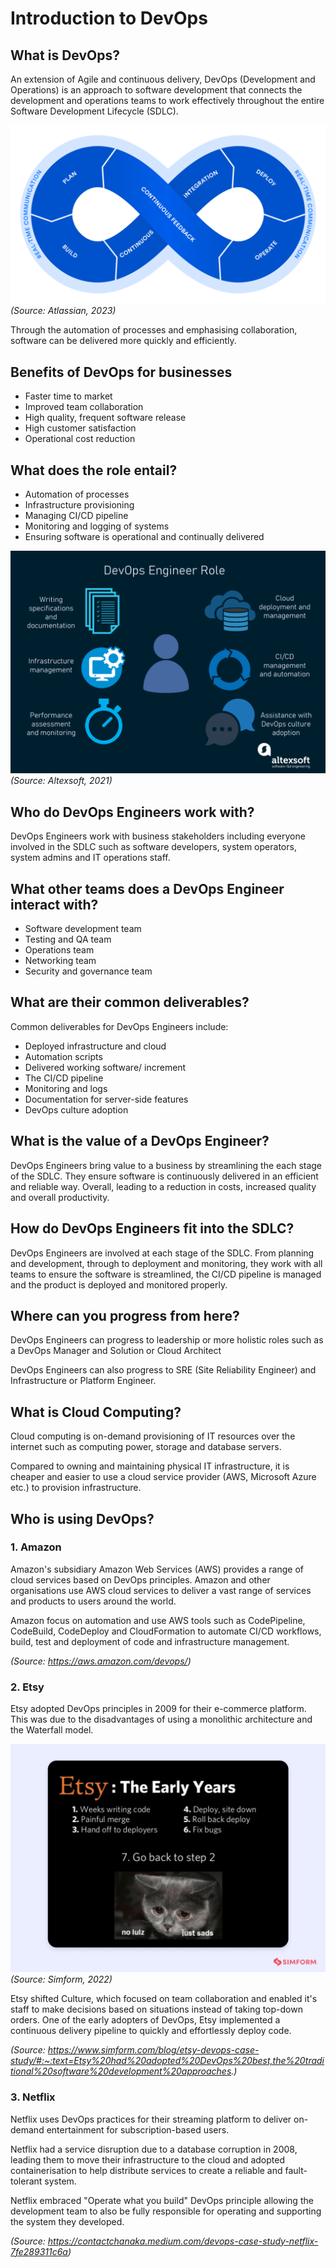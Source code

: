 # Introduction to DevOps

## What is DevOps?

An extension of Agile and continuous delivery, DevOps (Development and Operations) is an approach to software development that connects the development and operations teams to work effectively throughout the entire Software Development Lifecycle (SDLC).

![DevOps lifecycle](images/devops-cycle.png)
*(Source: Atlassian, 2023)*

Through the automation of processes and emphasising collaboration, software can be delivered more quickly and efficiently.

## Benefits of DevOps for businesses

- Faster time to market
- Improved team collaboration
- High quality, frequent software release
- High customer satisfaction
- Operational cost reduction

## What does the role entail?

- Automation of processes
- Infrastructure provisioning
- Managing CI/CD pipeline
- Monitoring and logging of systems
- Ensuring software is operational and continually delivered

![DevOps role](images/devops-role.png)
*(Source: Altexsoft, 2021)*

## Who do DevOps Engineers work with?

DevOps Engineers work with business stakeholders including everyone involved in the SDLC such as software developers, system operators, system admins and IT operations staff.

## What other teams does a DevOps Engineer interact with?

- Software development team
- Testing and QA team
- Operations team
- Networking team
- Security and governance team

## What are their common deliverables?

Common deliverables for DevOps Engineers include:

- Deployed infrastructure and cloud
- Automation scripts
- Delivered working software/ increment
- The CI/CD pipeline
- Monitoring and logs
- Documentation for server-side features
- DevOps culture adoption

## What is the value of a DevOps Engineer?

DevOps Engineers bring value to a business by streamlining the each stage of the SDLC. They ensure software is continuously delivered in an efficient and reliable way. Overall, leading to a reduction in costs, increased quality and overall productivity.

## How do DevOps Engineers fit into the SDLC?

DevOps Engineers are involved at each stage of the SDLC. From planning and development, through to deployment and monitoring, they work with all teams to ensure the software is streamlined, the CI/CD pipeline is managed and the product is deployed and monitored properly.

## Where can you progress from here?

DevOps Engineers can progress to leadership or more holistic roles such as a DevOps Manager and Solution or Cloud Architect

DevOps Engineers can also progress to SRE (Site Reliability Engineer) and Infrastructure or Platform Engineer.

## What is Cloud Computing?

Cloud computing is on-demand provisioning of IT resources over the internet such as computing power, storage and database servers.

Compared to owning and maintaining physical IT infrastructure, it is cheaper and easier to use a cloud service provider (AWS, Microsoft Azure etc.) to provision infrastructure.

## Who is using DevOps?

### 1. Amazon

Amazon's subsidiary Amazon Web Services (AWS) provides a range of cloud services based on DevOps principles. Amazon and other organisations use AWS cloud services to deliver a vast range of services and products to users around the world.

Amazon focus on automation and use AWS tools such as CodePipeline, CodeBuild, CodeDeploy and CloudFormation to automate CI/CD workflows, build, test and deployment of code and infrastructure management.

*(Source: <https://aws.amazon.com/devops/>)*

### 2. Etsy

Etsy adopted DevOps principles in 2009 for their e-commerce platform. This was due to the disadvantages of using a monolithic architecture and the Waterfall model.

![Early years at Etsy](images/etsy-early-years-devops-strategy.png)
*(Source: Simform, 2022)*

Etsy shifted Culture, which focused on team collaboration and enabled it's staff to make decisions based on situations instead of taking top-down orders. One of the early adopters of DevOps, Etsy implemented a continuous delivery pipeline to quickly and effortlessly deploy code.

*(Source: <https://www.simform.com/blog/etsy-devops-case-study/#:~:text=Etsy%20had%20adopted%20DevOps%20best,the%20traditional%20software%20development%20approaches>.)*

### 3. Netflix

Netflix uses DevOps practices for their streaming platform to deliver on-demand entertainment for subscription-based users.

Netflix had a service disruption due to a database corruption in 2008, leading them to move their infrastructure to the cloud and adopted containerisation to help distribute services to create a reliable and fault-tolerant system.

Netflix embraced "Operate what you build" DevOps principle allowing the development team to also be fully responsible for operating and supporting the system they developed.

*(Source: <https://contactchanaka.medium.com/devops-case-study-netflix-7fe289311c6a>)*
